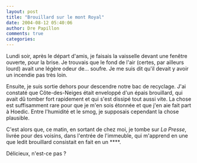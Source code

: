 ```yaml
---
layout: post
title: "Brouillard sur le mont Royal"
date: 2004-08-12 05:40:06
author: Dre Papillon
comments: true
categories: 
---
```



Lundi soir, après le départ d'amis, je faisais la vaisselle devant une fenêtre ouverte, pour la brise.  Je trouvais que le fond de l'air (certes, par ailleurs lourd) avait une légère odeur de... soufre.  Je me suis dit qu'il devait y avoir un incendie pas très loin.

Ensuite, je suis sortie dehors pour descendre notre bac de recyclage.  J'ai constaté que Côte-des-Neiges était enveloppé d'un épais brouillard, qui avait dû tomber fort rapidement et qui s'est dissipé tout aussi vite.  La chose est suffisamment rare pour que je m'en sois étonnée et que j'en aie fait part à Hoedic.  Entre l'humidité et le smog, je supposais cependant la chose plausible.

C'est alors que, ce matin, en sortant de chez moi, je tombe sur *La Presse*, livrée pour des voisins, dans l'entrée de l'immeuble, qui m'apprend en une que ledit brouillard consistait en fait en un ****.

Délicieux, n'est-ce pas ?